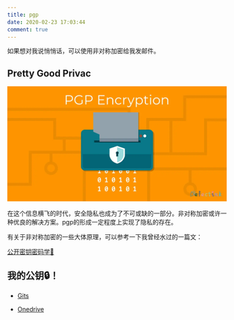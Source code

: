 ```yaml
---
title: pgp
date: 2020-02-23 17:03:44
comment: true
---
```


<div class="markdown-body">

如果想对我说悄悄话，可以使用非对称加密给我发邮件。

## Pretty Good Privac

![pgp](../images/pgp/pgp.webp)

在这个信息横飞的时代，安全隐私也成为了不可或缺的一部分。非对称加密或许一种优良的解决方案。pgp的形成一定程度上实现了隐私的存在。

有关于非对称加密的一些大体原理，可以参考一下我曾经水过的一篇文：

[公开密钥密码学🔑 ](/defect/public-key-cryptgraphy.html)

## 我的公钥🔒！

* [Gits](https://gist.github.com/DefectingCat/d76be64d0da465e026eb7f17e126df39)

* [Onedrive](https://1drv.ms/u/s!ArC4gW7Dc7wWhd5PD8R_o6Mmhp2LxA?e=Ivpa8X)

</div>